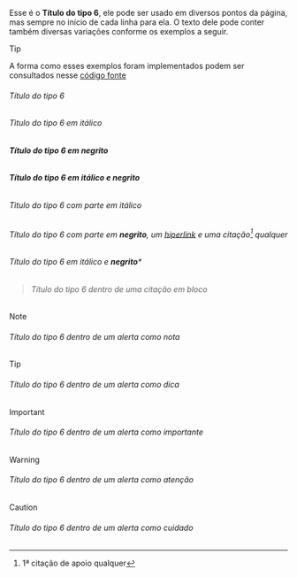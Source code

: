 Esse é o **Título do tipo 6**, ele pode ser usado em diversos pontos da página, mas sempre no início de cada linha para ela. O texto dele pode conter também diversas variações conforme os exemplos a seguir.

>[!TIP]
>A forma como esses exemplos foram implementados podem ser consultados nesse [código fonte](https://github.com/eportella/markdown-to-html-builder/tree/main/h6/README.md)

###### Título do tipo 6
###### *Tìtulo do tipo 6 em itálico*
###### **Título do tipo 6 em negrito**
###### ***Título do tipo 6 em itálico e negrito***
###### Tìtulo do tipo 6 com parte em *itálico*
###### Título do tipo 6 com parte em **negrito**, um [hiperlink](/README.md) e uma citação[^1] qualquer
###### Título do tipo 6 em itálico e **negrito***

>###### Título do tipo 6 dentro de uma citação em bloco

>[!NOTE]
>###### Título do tipo 6 dentro de um alerta como nota

>[!TIP]
>###### Título do tipo 6 dentro de um alerta como dica

>[!IMPORTANT]
>###### Título do tipo 6 dentro de um alerta como importante

>[!WARNING]
>###### Título do tipo 6 dentro de um alerta como atenção

>[!CAUTION]
>###### Título do tipo 6 dentro de um alerta como cuidado

[^1]: 1ª citação de apoio qualquer
